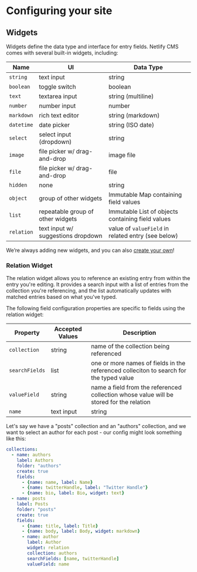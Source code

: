 # Configuring your site

## Widgets

Widgets define the data type and interface for entry fields. Netlify CMS comes with several built-in widgets, including:

| Name       | UI                                 | Data Type                                          |
| --------   | ---------------------------------- | ---------------------------------------------------|
| `string`   | text input                         | string                                             |
| `boolean`  | toggle switch                      | boolean                                            |
| `text`     | textarea input                     | string (multiline)                                 |
| `number`   | number input                       | number                                             |
| `markdown` | rich text editor                   | string (markdown)                                  |
| `datetime` | date picker                        | string (ISO date)                                  |
| `select`   | select input (dropdown)            | string                                             |
| `image`    | file picker w/ drag-and-drop       | image file                                         |
| `file`     | file picker w/ drag-and-drop       | file                                               |
| `hidden`   | none                               | string                                             |
| `object`   | group of other widgets             | Immutable Map containing field values              |
| `list`     | repeatable group of other widgets  | Immutable List of objects containing field values  |
| `relation` | text input w/ suggestions dropdown | value of `valueField` in related entry (see below) |

We’re always adding new widgets, and you can also [create your own](/docs/extending.md)!

### Relation Widget

The relation widget allows you to reference an existing entry from within the entry you're editing. It provides a search input with a list of entries from the collection you're referencing, and the list automatically updates with matched entries based on what you've typed.

The following field configuration properties are specific to fields using the relation widget:

Property | Accepted Values | Description
--- | --- | ---
`collection` | string | name of the collection being referenced
`searchFields` | list | one or more names of fields in the referenced colleciton to search for the typed value
`valueField` | string | name a field from the referenced collection whose value will be stored for the relation
`name` | text input | string

Let's say we have a "posts" collection and an "authors" collection, and we want to select an author for each post - our config might look something like this:

```yaml
collections:
  - name: authors
    label: Authors
    folder: "authors"
    create: true
    fields:
      - {name: name, label: Name}
      - {name: twitterHandle, label: "Twitter Handle"}
      - {name: bio, label: Bio, widget: text}
  - name: posts
    label: Posts
    folder: "posts"
    create: true
    fields:
      - {name: title, label: Title}
      - {name: body, label: Body, widget: markdown}
      - name: author
        label: Author
        widget: relation
        collection: authors
        searchFields: [name, twitterHandle]
        valueField: name
```
